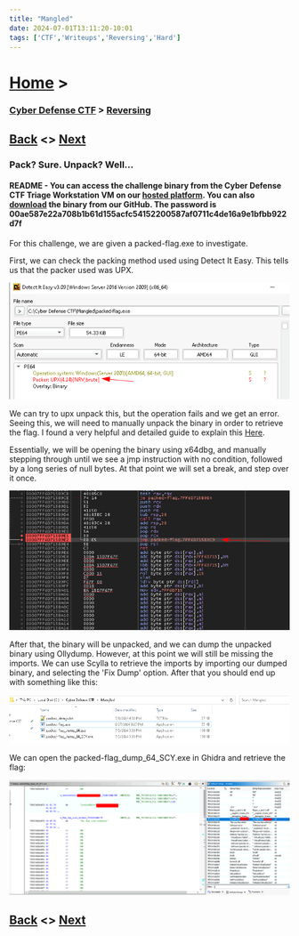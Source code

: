 ```yaml
---
title: "Mangled"
date: 2024-07-01T13:11:20-10:01
tags: ['CTF','Writeups','Reversing','Hard']
---
```



# [Home](https://jjolley91.github.io/blog/) >

###  [Cyber Defense CTF](https://jjolley91.github.io/blog/level_effect_cyber_defense_ctf_2024/) >  [Reversing](https://jjolley91.github.io/blog/level_effect_cyber_defense_ctf_2024/Reversing/)

## [Back](https://jjolley91.github.io/blog/level_effect_cyber_defense_ctf_2024/Reversing/rpms)  <> [Next](https://jjolley91.github.io/blog/level_effect_cyber_defense_ctf_2024/CTI/)

### Pack? Sure. Unpack? Well...

#### README - You can access the challenge binary from the Cyber Defense CTF Triage Workstation VM on our [hosted platform](https://training.leveleffect.com/courses/f4a9466f-edb0-42ff-bb0e-a95af2b05de5). You can also [download](https://github.com/Level-Effect/CyberDefenseCTF-Public/raw/main/Challenges/2024/Mangled/packed-flag.zip) the binary from our GitHub. The password is 00ae587e22a708b1b61d155acfc54152200587af0711c4de16a9e1bfbb922d7f

For this challenge, we are given a packed-flag.exe to investigate. 


First, we can check the packing method used using Detect It Easy. This tells us that the packer used was UPX.


![mangled_upx](https://github.com/jjolley91/blog/blob/main/static/le_ctf_24/mangled_upx.png?raw=true)

We can try to upx unpack this, but the operation fails and we get an error. Seeing this, we will need to manually unpack the binary in order to retrieve the flag. I found a very helpful and detailed guide to explain this [Here](https://kausrini.github.io/2021-06-20-unpacking-upx-manually/).

Essentially, we will be opening the binary using x64dbg, and manually stepping through until we see a jmp instruction with no condition, followed by a long series of null bytes. At that point we will set a break, and step over it once.

![mangled_jmp](https://github.com/jjolley91/blog/blob/main/static/le_ctf_24/mangled_jmp.png?raw=true)

After that, the binary will be unpacked, and we can dump the unpacked binary using Ollydump. However, at this point we will still be missing the imports. We can use Scylla to retrieve the imports by importing our dumped binary, and selecting the 'Fix Dump' option. After that you should end up with something like this:

![mangled_dumped](https://github.com/jjolley91/blog/blob/main/static/le_ctf_24/mangled_dumped.png?raw=true)

We can open the packed-flag_dump_64_SCY.exe in Ghidra and retrieve the flag:

![mangled_final](https://github.com/jjolley91/blog/blob/main/static/le_ctf_24/mangled_final.png?raw=true)


## [Back](https://jjolley91.github.io/blog/level_effect_cyber_defense_ctf_2024/Reversing/rpms)  <> [Next](https://jjolley91.github.io/blog/level_effect_cyber_defense_ctf_2024/CTI/)
